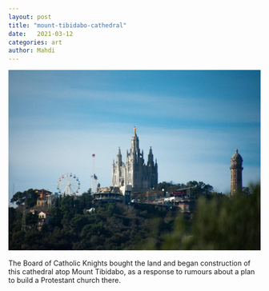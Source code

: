 ```yaml
---
layout: post
title: "mount-tibidabo-cathedral"
date:   2021-03-12
categories: art
author: Mahdi
---
```


![mount-tibidabo-cathedral](/img/arts/mount-tibidabo-cathedral.jpg)

<span class='image-details'>
The Board of Catholic Knights bought the land and began construction of this cathedral atop Mount Tibidabo, as a response to rumours about a plan to build a Protestant church there.
</span>
